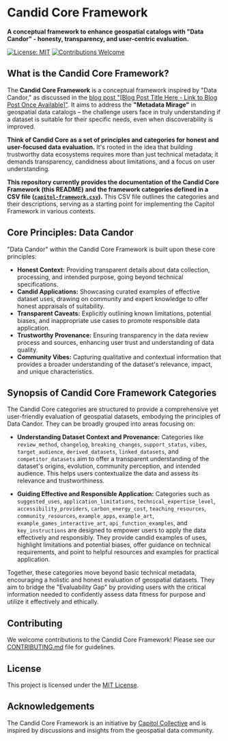 # Candid Core Framework

**A conceptual framework to enhance geospatial catalogs with "Data Candor" - honesty, transparency, and user-centric evaluation.**

[![License: MIT](https://img.shields.io/badge/License-MIT-yellow.svg)](https://opensource.org/licenses/MIT)
[![Contributions Welcome](https://img.shields.io/badge/Contributions-Welcome-brightgreen.svg)](CONTRIBUTING.md)


## What is the Candid Core Framework?

The **Candid Core Framework** is a conceptual framework inspired by "Data Candor," as discussed in the [blog post "[Blog Post Title Here - Link to Blog Post Once Available]"](LINK_TO_BLOG_POST_HERE). It aims to address the **"Metadata Mirage"** in geospatial data catalogs – the challenge users face in truly understanding if a dataset is suitable for their specific needs, even when discoverability is improved.

**Think of Candid Core as a set of principles and categories for honest and user-focused data evaluation.** It's rooted in the idea that building trustworthy data ecosystems requires more than just technical metadata; it demands transparency, candidness about limitations, and a focus on user understanding.

**This repository currently provides the documentation of the Candid Core Framework (this README) and the framework categories defined in a CSV file ([`capitol-framework.csv`](LINK_TO_CSV_IN_REPO_HERE)).**  This CSV file outlines the categories and their descriptions, serving as a starting point for implementing the Capitol Framework in various contexts.

## Core Principles: Data Candor

"Data Candor" within the Candid Core Framework is built upon these core principles:

* **Honest Context:** Providing transparent details about data collection, processing, and intended purpose, going beyond technical specifications.
* **Candid Applications:**  Showcasing curated examples of effective dataset uses, drawing on community and expert knowledge to offer honest appraisals of suitability.
* **Transparent Caveats:**  Explicitly outlining known limitations, potential biases, and inappropriate use cases to promote responsible data application.
* **Trustworthy Provenance:**  Ensuring transparency in the data review process and sources, enhancing user trust and understanding of data quality.
* **Community Vibes:**  Capturing qualitative and contextual information that provides a broader understanding of the dataset's relevance, impact, and unique characteristics.

## Synopsis of Candid Core Framework Categories

The Candid Core categories are structured to provide a comprehensive yet user-friendly evaluation of geospatial datasets, embodying the principles of Data Candor. They can be broadly grouped into areas focusing on:

* **Understanding Dataset Context and Provenance:** Categories like `review_method`, `changelog`, `breaking_changes`, `support_status`, `vibes`, `target_audience`, `derived_datasets`, `linked_datasets`, and `competitor_datasets` aim to offer a transparent understanding of the dataset's origins, evolution, community perception, and intended audience. This helps users contextualize the data and assess its relevance and trustworthiness.

* **Guiding Effective and Responsible Application:** Categories such as `suggested_uses`, `application_limitations`, `technical_expertise_level`, `accessibility_providers`, `carbon_energy_cost`, `teaching_resources`, `community_resources`, `example_apps`, `example_art`, `example_games_interactive_art`, `api_function_examples`, and `key_instructions` are designed to empower users to apply the data effectively and responsibly. They provide candid examples of uses, highlight limitations and potential biases, offer guidance on technical requirements, and point to helpful resources and examples for practical application.

Together, these categories move beyond basic technical metadata, encouraging a holistic and honest evaluation of geospatial datasets. They aim to bridge the "Evaluability Gap" by providing users with the critical information needed to confidently assess data fitness for purpose and utilize it effectively and ethically.

## Contributing

We welcome contributions to the Candid Core Framework! Please see our [CONTRIBUTING.md](CONTRIBUTING.md) file for guidelines.

## License

This project is licensed under the [MIT License](LICENSE).

## Acknowledgements

The Candid Core Framework is an initiative by [Capitol Collective](https://capitol-collective.org/) and is inspired by discussions and insights from the geospatial data community.

